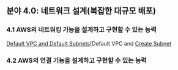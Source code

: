 ## 분야 4.0: 네트워크 설계(복잡한 대규모 배포)

### 4.1 AWS의 네트워킹 기능을 설계하고 구현할 수 있는 능력
[Default VPC and Default Subnets](http://docs.aws.amazon.com/ko_kr/AmazonVPC/latest/UserGuide/default-vpc.html)[Default VPC and 
[Create Subnet](http://docs.aws.amazon.com/ko_kr/AWSEC2/latest/APIReference/API_CreateSubnet.html)


### 4.2 AWS의 연결 기능을 설계하고 구현할 수 있는 능력
